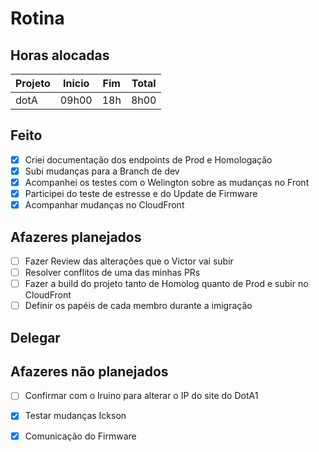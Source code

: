 # Rotina

## Horas alocadas

Projeto | Inicio | Fim | Total
--------|-------|-------|------
dotA    | 09h00 | 18h | 8h00

## Feito

- [x] Criei documentação dos endpoints de Prod e Homologação
- [x] Subi mudanças para a Branch de dev
- [x] Acompanhei os testes com o Welington sobre as mudanças no Front
- [x] Participei do teste de estresse e do Update de Firmware
- [x] Acompanhar mudanças no CloudFront

## Afazeres planejados

- [ ] Fazer Review das alterações que o Victor vai subir
- [ ] Resolver conflitos de uma das minhas PRs
- [ ] Fazer a build do projeto tanto de Homolog quanto de Prod e subir no CloudFront
- [ ] Definir os papéis de cada membro durante a imigração

## Delegar



## Afazeres não planejados

- [ ] Confirmar com o Iruino para alterar o IP do site do DotA1
- [x] Testar mudanças Ickson
- [x] Comunicação do Firmware


<!--stackedit_data:
eyJoaXN0b3J5IjpbLTgwNTM4OTIxNSwxMTA2Nzk2OTMxLDc4MT
E0OTMyLC0xMTcwMjA4ODEzLC0xOTg4NzU5NTE0LDkwMzczNzU1
OCwtODMxNjQwMjYxLDE5ODk4OTYyMzUsMTQ0OTM1NTUwLC0xND
kxMzUzNjUwLDUxNzI0NzA2MiwtNjY4MTYyNDIyLC01OTE0MjU5
OTgsLTYyOTg3MTIyMiwxNjM2MDM1NTc4LC0xNDg2Mjc0MzAxLC
0xMTYxODE3LDc2NTQ5ODIxOSwtMTkxMzE0MjM5Miw3NTgyNzgy
OTZdfQ==
-->